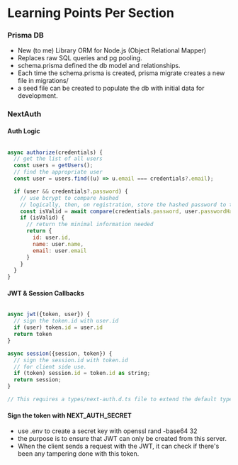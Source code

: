 # Learning Points Per Section

### Prisma DB

- New (to me) Library ORM for Node.js (Object Relational Mapper)
- Replaces raw SQL queries and pg pooling.
- schema.prisma defined the db model and relationships.
- Each time the schema.prisma is created, prisma migrate creates a new file in migrations/
- a seed file can be created to populate the db with initial data for development.

### NextAuth

#### Auth Logic

```javascript

async authorize(credentials) {
  // get the list of all users
  const users = getUsers();
  // find the appropriate user
  const user = users.find((u) => u.email === credentials?.email);

  if (user && credentials?.password) {
    // use bcrypt to compare hashed
    // logically, then, on registration, store the hashed password to the db
    const isValid = await compare(credentials.password, user.passwordHash);
    if (isValid) {
      // return the minimal information needed
      return {
        id: user.id,
        name: user.name,
        email: user.email
      }
    }
  }
}
```

#### JWT & Session Callbacks

```javascript

async jwt({token, user}) {
  // sign the token.id with user.id
  if (user) token.id = user.id
  return token
}

async session({session, token}) {
  // sign the session.id with token.id
  // for client side use.
  if (token) session.id = token.id as string;
  return session;
}

// This requires a types/next-auth.d.ts file to extend the default types for userSession
```

#### Sign the token with NEXT_AUTH_SECRET

- use .env to create a secret key with openssl rand -base64 32
- the purpose is to ensure that JWT can only be created from this server.
- When the client sends a request with the JWT, it can check if there's been any tampering done with this token.
